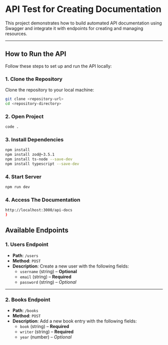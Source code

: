 # **API Test for Creating Documentation**

This project demonstrates how to build automated API documentation using Swagger and integrate it with endpoints for creating and managing resources.

---

## **How to Run the API**

Follow these steps to set up and run the API locally:

### **1. Clone the Repository**
Clone the repository to your local machine:

```bash
git clone <repository-url>
cd <repository-directory>
```
### **2. Open Project**
```bash
code .
```
### **3. Install Dependencies**
```bash
npm install
npm install zod@~3.5.1
npm install ts-node --save-dev
npm install typescript --save-dev
```
### **4. Start Server**
```bash
npm run dev
```
### **4. Access The Documentation**
```bash
http://localhost:3000/api-docs
)
```

## **Available Endpoints**

### **1. Users Endpoint**
- **Path**: `/users`
- **Method**: `POST`
- **Description**: Create a new user with the following fields:
  - `username` (string) – **Optional**
  - `email` (string) – **Required**
  - `password` (string) – *Optional*

---

### **2. Books Endpoint**
- **Path**: `/books`
- **Method**: `POST`
- **Description**: Add a new book entry with the following fields:
  - `book` (string) – **Required**
  - `writer` (string) – **Required**
  - `year` (number) – *Optional*
